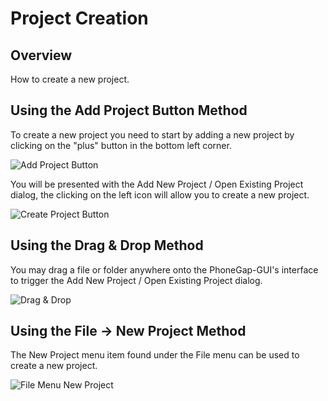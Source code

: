 # Project Creation

## Overview

How to create a new project.

## Using the Add Project Button Method

To create a new project you need to start by adding a new project by clicking on the "plus" button in the bottom left corner.

![Add Project Button](https://raw.github.com/hermwong/phonegap-gui/master/docs-assets/create/docs-plus-button.png)

You will be presented with the Add New Project / Open Existing Project dialog, the clicking on the left icon will allow you to create a new project.

![Create Project Button](https://raw.github.com/hermwong/phonegap-gui/master/docs-assets/create/docs-add-new.png)

## Using the Drag & Drop Method

You may drag a file or folder anywhere onto the PhoneGap-GUI's interface to trigger the Add New Project / Open Existing Project dialog. 

![Drag & Drop](https://raw.github.com/hermwong/phonegap-gui/master/docs-assets/create/docs-pg-gui-blank.png)

## Using the File -> New Project Method

The New Project menu item found under the File menu can be used to create a new project.

![File Menu New Project](https://raw.github.com/hermwong/phonegap-gui/master/docs-assets/create/docs-file-new.png)